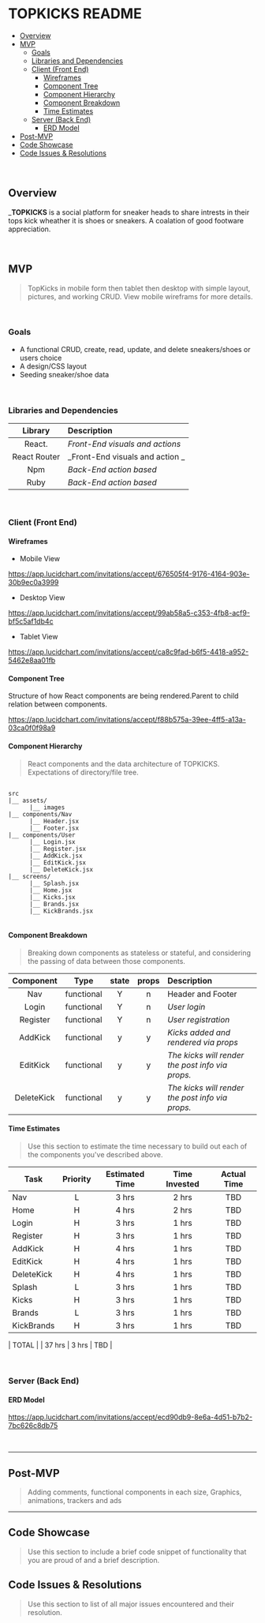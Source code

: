 # TOPKICKS README <!-- omit in toc -->

- [Overview](#overview)
- [MVP](#mvp)
  - [Goals](#goals)
  - [Libraries and Dependencies](#libraries-and-dependencies)
  - [Client (Front End)](#client-front-end)
    - [Wireframes](#wireframes)
    - [Component Tree](#component-tree)
    - [Component Hierarchy](#component-hierarchy)
    - [Component Breakdown](#component-breakdown)
    - [Time Estimates](#time-estimates)
  - [Server (Back End)](#server-back-end)
    - [ERD Model](#erd-model)
- [Post-MVP](#post-mvp)
- [Code Showcase](#code-showcase)
- [Code Issues & Resolutions](#code-issues--resolutions)

<br>

## Overview

_**TOPKICKS** is a social platform for sneaker heads to share intrests in their tops kick wheather it is shoes or sneakers. A coalation of good footware appreciation.


<br>

## MVP


> TopKicks in mobile form then tablet then desktop with simple layout, pictures, and working CRUD.
View mobile wireframs for more details.

<br>

### Goals


- A functional CRUD, create, read, update, and delete sneakers/shoes or users choice
- A design/CSS layout
- Seeding sneaker/shoe data

<br>

### Libraries and Dependencies


|     Library      | Description                                |
| :--------------: | :----------------------------------------- |
|   React.         | _Front-End visuals and actions_ |
|   React Router   | _Front-End visuals and action _ |
|   Npm            | _Back-End action based_  |
|   Ruby           | _Back-End action based_  |


<br>

### Client (Front End)


#### Wireframes


- Mobile View

https://app.lucidchart.com/invitations/accept/676505f4-9176-4164-903e-30b9ec0a3999

- Desktop View

https://app.lucidchart.com/invitations/accept/99ab58a5-c353-4fb8-acf9-bf5c5af1db4c

- Tablet View

https://app.lucidchart.com/invitations/accept/ca8c9fad-b6f5-4418-a952-5462e8aa01fb

#### Component Tree

Structure of how React components are being rendered.Parent to child relation between components.

https://app.lucidchart.com/invitations/accept/f88b575a-39ee-4ff5-a13a-03ca0f0f98a9


#### Component Hierarchy

> React components and the data architecture of TOPKICKS. Expectations of directory/file tree. 

``` structure

src
|__ assets/
      |__ images
|__ components/Nav
      |__ Header.jsx
      |__ Footer.jsx
|__ components/User
      |__ Login.jsx
      |__ Register.jsx
      |__ AddKick.jsx
      |__ EditKick.jsx
      |__ DeleteKick.jsx
|__ screens/
      |__ Splash.jsx
      |__ Home.jsx
      |__ Kicks.jsx
      |__ Brands.jsx
      |__ KickBrands.jsx


```

#### Component Breakdown

> Breaking down components as stateless or stateful, and considering the passing of data between those components.

|  Component   |    Type    | state | props | Description                                                      |
| :----------: | :--------: | :---: | :---: | :--------------------------------------------------------------- |
|    Nav       | functional |   Y   |   n   | Header and Footer               |
|    Login     | functional |   Y   |   n   | _User login_               |
|  Register    | functional |   Y   |   n   | _User registration_        |
|   AddKick    | functional |   y   |   y   | _Kicks added and rendered via props_      |
| EditKick     | functional |   y   |   y   | _The kicks will render the post info via props._                 |
| DeleteKick   | functional |   y   |   y   | _The kicks will render the post info via props._ |

#### Time Estimates

> Use this section to estimate the time necessary to build out each of the components you've described above.

| Task                | Priority | Estimated Time | Time Invested | Actual Time |
| ------------------- | :------: | :------------: | :-----------: | :---------: |
| Nav        |    L     |      3 hrs     |     2 hrs     |    TBD      |
| Home       |    H     |    4 hrs       |     2 hrs     |    TBD      |
| Login      |    H     |     3 hrs      |     1 hrs     |     TBD     |
| Register   |    H     |     3 hrs      |     1 hrs     |     TBD     |
| AddKick    |    H     |     4 hrs      |     1 hrs     |     TBD     |
| EditKick   |    H     |     4 hrs      |     1 hrs     |     TBD     |
| DeleteKick |    H     |     4 hrs      |     1 hrs     |     TBD     |
| Splash     |    L     |     3 hrs      |     1 hrs     |     TBD     |
| Kicks      |    H     |     3 hrs      |     1 hrs     |     TBD     |
| Brands     |    L     |     3 hrs      |     1 hrs     |     TBD     |
| KickBrands |    H     |     3 hrs      |     1 hrs     |     TBD     |

| TOTAL      |          |     37 hrs     |     3 hrs    |     TBD    |


<br>

### Server (Back End)

#### ERD Model

https://app.lucidchart.com/invitations/accept/ecd90db9-8e6a-4d51-b7b2-7bc626c8db75

<br>

***

## Post-MVP

> Adding comments, functional components in each size, Graphics, animations, trackers and ads

***

## Code Showcase

> Use this section to include a brief code snippet of functionality that you are proud of and a brief description.

## Code Issues & Resolutions

> Use this section to list of all major issues encountered and their resolution.
